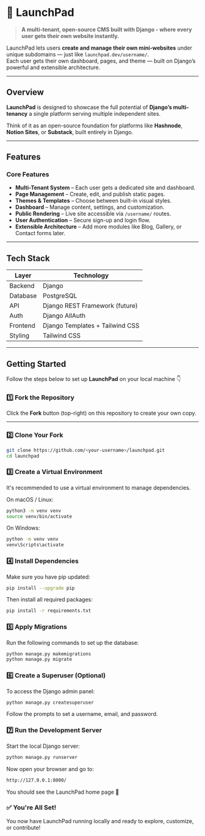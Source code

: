 # 🚀 LaunchPad

> **A multi-tenant, open-source CMS built with Django - where every user gets their own website instantly.**

LaunchPad lets users **create and manage their own mini-websites** under unique subdomains — just like `launchpad.dev/username/`.  
Each user gets their own dashboard, pages, and theme — built on Django’s powerful and extensible architecture.

---

## Overview

**LaunchPad** is designed to showcase the full potential of **Django’s multi-tenancy**  a single platform serving multiple independent sites.

Think of it as an open-source foundation for platforms like **Hashnode**, **Notion Sites**, or **Substack**, built entirely in Django.

---

## Features

### Core Features
- **Multi-Tenant System** – Each user gets a dedicated site and dashboard.
- **Page Management** – Create, edit, and publish static pages.
- **Themes & Templates** – Choose between built-in visual styles.
- **Dashboard** – Manage content, settings, and customization.
- **Public Rendering** – Live site accessible via `/username/` routes.
- **User Authentication** – Secure sign-up and login flow.
- **Extensible Architecture** – Add more modules like Blog, Gallery, or Contact forms later.

---

## Tech Stack

| Layer | Technology |
|-------|-------------|
| Backend | Django |
| Database | PostgreSQL | SQlite |
| API | Django REST Framework (future) |
| Auth | Django AllAuth |
| Frontend | Django Templates + Tailwind CSS |
| Styling | Tailwind CSS |

---


## Getting Started

Follow the steps below to set up **LaunchPad** on your local machine 👇

### 1️⃣ Fork the Repository
Click the **Fork** button (top-right) on this repository to create your own copy.

---

### 2️⃣ Clone Your Fork
```bash
git clone https://github.com/<your-username>/launchpad.git
cd launchpad
```
### 3️⃣ Create a Virtual Environment
It's recommended to use a virtual environment to manage dependencies.

On macOS / Linux:
```bash
python3 -m venv venv
source venv/bin/activate
```
On Windows:
```bash
python -m venv venv
venv\Scripts\activate
```
### 4️⃣ Install Dependencies
Make sure you have pip updated:

```bash
pip install --upgrade pip
```
Then install all required packages:
```bash
pip install -r requirements.txt
```
### 5️⃣ Apply Migrations

Run the following commands to set up the database:

```bash
python manage.py makemigrations
python manage.py migrate
```
### 6️⃣ Create a Superuser (Optional)
To access the Django admin panel:

```bash
python manage.py createsuperuser
```
Follow the prompts to set a username, email, and password.

### 7️⃣ Run the Development Server
Start the local Django server:

```bash
python manage.py runserver
```
Now open your browser and go to:
```bash
http://127.0.0.1:8000/
```
You should see the LaunchPad home page 🎉

### ✅ You're All Set!
You now have LaunchPad running locally and ready to explore, customize, or contribute!